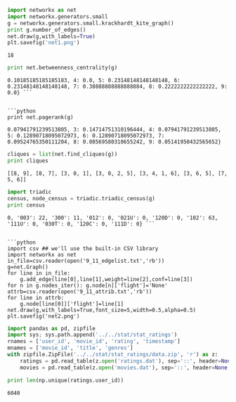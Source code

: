 
```python
import networkx as net
import networkx.generators.small
g = networkx.generators.small.krackhardt_kite_graph()
print g.number_of_edges()
net.draw(g,with_labels=True)
plt.savefig('net1.png')
```

```text
18
```

```python
print net.betweenness_centrality(g)
```

```text {0: 0.023148148148148143, 1: 0.023148148148148143, 2: 0.0, 3:
0.10185185185185183, 4: 0.0, 5: 0.23148148148148148, 6:
0.23148148148148148, 7: 0.38888888888888884, 8: 0.2222222222222222, 9:
0.0} ```


```python
print net.pagerank(g)
```

```text {0: 0.10191966963648949, 1: 0.10191966963648949, 2:
0.07941791239513805, 3: 0.14714751310196444, 4: 0.07941791239513805,
5: 0.12890718095072973, 6: 0.12890718095072973, 7:
0.09524765350111204, 8: 0.08569580310655242, 9: 0.05141950432565652}
```

```python
cliques = list(net.find_cliques(g))
print cliques
```

```text
[[8, 9], [8, 7], [3, 0, 1], [3, 0, 2, 5], [3, 4, 1, 6], [3, 6, 5], [7, 5, 6]]
```

```python
import triadic
census, node_census = triadic.triadic_census(g)
print census
```

```text {'201': 24, '021C': 0, '021D': 0, '210': 0, '120U': 0, '030C':
0, '003': 22, '300': 11, '012': 0, '021U': 0, '120D': 0, '102': 63,
'111U': 0, '030T': 0, '120C': 0, '111D': 0} ```


```python
import csv ## we'll use the built-in CSV library
import networkx as net
in_file=csv.reader(open('9_11_edgelist.txt','rb'))
g=net.Graph()
for line in in_file:
    g.add_edge(line[0],line[1],weight=line[2],conf=line[3])
for n in g.nodes_iter(): g.node[n]['flight']='None'
attrb=csv.reader(open('9_11_attrib.txt','rb'))
for line in attrb:
    g.node[line[0]]['flight']=line[1]
net.draw(g,with_labels=True,font_size=5,width=0.5,alpha=0.5)
plt.savefig('net2.png')
```




```python
import pandas as pd, zipfile
import sys; sys.path.append('../../stat/stat_ratings')
rnames = ['user_id', 'movie_id', 'rating', 'timestamp']
mnames = ['movie_id', 'title', 'genres']
with zipfile.ZipFile('../../stat/stat_ratings/data.zip', 'r') as z:
    ratings = pd.read_table(z.open('ratings.dat'), sep='::', header=None,names=rnames)
    movies = pd.read_table(z.open('movies.dat'), sep='::', header=None,names=mnames)
```

```python
print len(np.unique(ratings.user_id))
```

```text
6040
```



































